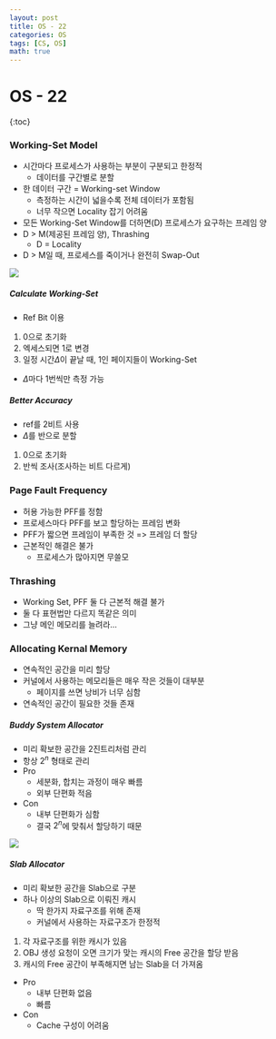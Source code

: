 ```yaml
---
layout: post
title: OS - 22
categories: OS
tags: [CS, OS]
math: true
---
```


# OS - 22

{:toc}

### Working-Set Model

- 시간마다 프로세스가 사용하는 부분이 구분되고 한정적
  - 데이터를 구간별로 분할
- 한 데이터 구간 = Working-set Window
  - 측정하는 시간이 넓을수록 전체 데이터가 포함됨
  - 너무 작으면 Locality 잡기 어려움
- 모든 Working-Set Window를 더하면(D) 프로세스가 요구하는 프레임 양
- D > M(제공된 프레임 양), Thrashing
  - D = Locality
- D > M일 때, 프로세스를 죽이거나 완전히 Swap-Out

<img src="https://github.com/L-Hyun/L-Hyun.github.io/blob/main/assets/OS/22-1.png?raw=true" />

##### Calculate Working-Set

- Ref Bit 이용

1. 0으로 초기화
2. 엑세스되면 1로 변경
3. 일정 시간$\Delta$이 끝날 때, 1인 페이지들이 Working-Set

- $\Delta$마다 1번씩만 측정 가능

##### Better Accuracy

- ref를 2비트 사용
- $\Delta$를 반으로 분할

1. 0으로 초기화
2. 반씩 조사(조사하는 비트 다르게)

### Page Fault Frequency

- 허용 가능한 PFF를 정함
- 프로세스마다 PFF를 보고 할당하는 프레임 변화
- PFF가 짧으면 프레임이 부족한 것 => 프레임 더 할당
- 근본적인 해결은 불가
  - 프로세스가 많아지면 무쓸모

### Thrashing

- Working Set, PFF 둘 다 근본적 해결 불가
- 둘 다 표현법만 다르지 똑같은 의미
- 그냥 메인 메모리를 늘려라...

### Allocating Kernal Memory

- 연속적인 공간을 미리 할당
- 커널에서 사용하는 메모리들은 매우 작은 것들이 대부분
  - 페이지를 쓰면 낭비가 너무 심함
- 연속적인 공간이 필요한 것들 존재

##### Buddy System Allocator

- 미리 확보한 공간을 2진트리처럼 관리
- 항상 $2^n$ 형태로 관리
- Pro
  - 세분화, 합치는 과정이 매우 빠름
  - 외부 단편화 적음
- Con
  - 내부 단편화가 심함
  - 결국 $2^n$에 맞춰서 할당하기 때문

<img src="https://github.com/L-Hyun/L-Hyun.github.io/blob/main/assets/OS/22-2.png?raw=true" />

##### Slab Allocator

- 미리 확보한 공간을 Slab으로 구분
- 하나 이상의 Slab으로 이뤄진 캐시
  - 딱 한가지 자료구조를 위해 존재
  - 커널에서 사용하는 자료구조가 한정적

1. 각 자료구조를 위한 캐시가 있음
2. OBJ 생성 요청이 오면 크기가 맞는 캐시의 Free 공간을 할당 받음
3. 캐시의 Free 공간이 부족해지면 남는 Slab을 더 가져옴

- Pro
  - 내부 단편화 없음
  - 빠름
- Con
  - Cache 구성이 어려움
